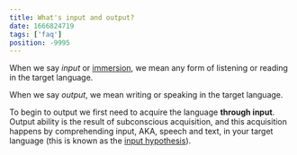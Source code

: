 ```yaml
---
title: What's input and output?
date: 1666824719
tags: ['faq']
position: -9995
---
```


When we say *input* or [immersion](whats-immersion.html),
we mean any form of listening or reading in the target language.

When we say *output*,
we mean writing or speaking in the target language.

To begin to output we first need to acquire the language **through input**.
Output ability is the result of subconscious acquisition,
and this acquisition happens by comprehending input, AKA, speech and text,
in your target language (this is known as the [input hypothesis](what-is-comprehensible-input.html)).
